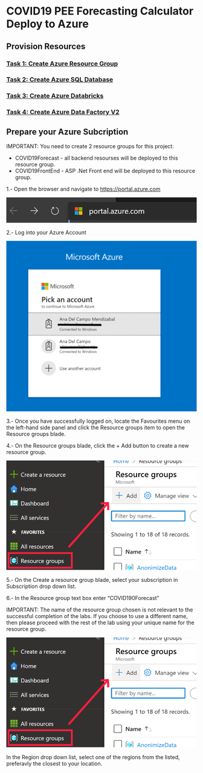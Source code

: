 # COVID19 PEE Forecasting Calculator Deploy to Azure

## Provision Resources

### [Task 1: Create Azure Resource Group](azure-resource-group/create-azure-resource-group.md)

### [Task 2: Create Azure SQL Database](azure-sql/create-azure-sql.md)

### [Task 3: Create Azure Databricks](azure-sql-datawarehouse/provision-azure-sql-data-warehouse.md)

### [Task 4: Create Azure Data Factory V2](azure-data-factory-v2/provision-azure-data-factory-v2.md)

## Prepare your Azure Subcription

IMPORTANT: You need to create 2 resource groups for this project:

* COVID19Forecast - all backend resourses will be deployed to this resource group.
* COVID19FrontEnd - ASP .Net Front end will be deployed to this resource group.

1.- Open the browser and navigate to https://portal.azure.com

![](media/portalurl.png)

2.- Log into your Azure Account

![](media/accountlogin.png)

3.- Once you have successfully logged on, locate the Favourites menu on the left-hand side panel and click the Resource groups item to open the Resource groups blade.

4.- On the Resource groups blade, click the + Add button to create a new resource group.

![](media/addresourcegroup.png)

5.- On the Create a resource group blade, select your subscription in Subscription drop down list.

6.- In the Resource group text box enter “COVID190Forecast”

IMPORTANT: The name of the resource group chosen is not relevant to the successful completion of the labs. If you choose to use a different name, then please proceed with the rest of the lab using your unique name for the resource group.

![](media/addresourcegroup.png)

In the Region drop down list, select one of the regions from the listed, preferavly the closest to your location.

